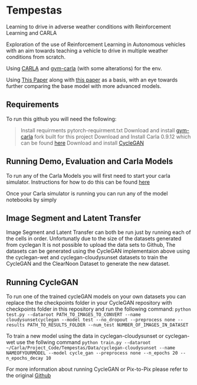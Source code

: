 # Tempestas
Learning to drive in adverse weather conditions with Reinforcement Learning and CARLA

Exploration of the use of Reinforcement Learning in Autonomous vehicles with an aim towards teaching a vehicle to drive in multiple weather conditions from scratch.

Using [CARLA](https://carla.org/) and [gym-carla](https://github.com/cjy1992/gym-carla) (with some alterations) for the env.

Using [This Paper](https://arxiv.org/abs/1902.03765) along with [this paper](https://arxiv.org/abs/1807.01001) as a basis, with an eye towards further comparing the base model with more advanced models.


## Requirements 

To run this github you will need the following:

> Install requirments pytorch-requirment.txt
> Download and install [gym-carla](https://github.com/rbuckley25/gym-carla) fork built for this project
> Download and Install Carla 0.9.12 which can be found [here](https://github.com/carla-simulator/carla/releases/tag/0.9.12/)
> Download and install [CycleGAN](https://github.com/junyanz/pytorch-CycleGAN-and-pix2pix)

## Running Demo, Evaluation and Carla Models

To run any of the Carla Models you will first need to start your carla simulator. Instructions for how to do this can be found [here](https://carla.readthedocs.io/en/latest/start_quickstart/#running-carla)

Once your Carla simulator is running you can run any of the model notebooks by simply 



## Image Segment and Latent Transfer

Image Segment and Latent Transfer can both be run just by running each of the cells in order. 
Unfortunatly due to the size of the datasets generated from cyclegan It is not possible to upload the data sets to Github, The datasets can be generated using the CycleGAN implementaion above using the cyclegan-wet and cyclegan-cloudysunset datasets to train the CycleGAN and the ClearNoon Dataset to generate the new dataset.


## Running CycleGAN

To run one of the trained cycleGAN models on your own datasets you can replace the the checkpoints folder in your CycleGAN repository with checkpoints folder in this repository and run the following command:
    `python test.py --dataroot PATH_TO_IMAGES_TO_CONVERT --name cloudysunsetcyclegan --model test --no_dropout --preprocess none --results PATH_TO_RESULTS_FOLDER --num_test NUMBER_OF_IMAGES_IN_DATASET`

To train a new model using the data in cyclegan-cloudysunset or cyclegan-wet use the follwing command
    `python train.py --dataroot ~/Carla/Project_Code/Tempestas/Data/cyclegan-cloudysunset --name NAMEOFYOURMODEL --model cycle_gan --preprocess none --n_epochs 20 --n_epochs_decay 10`

For more information about running CycleGAN or Pix-to-Pix please refer to the original [Github](https://github.com/junyanz/pytorch-CycleGAN-and-pix2pix)